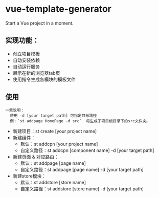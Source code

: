 # vue-template-generator
Start a Vue project in a moment.

## 实现功能：

- 创立项目模板
- 自动安装依赖
- 自动运行服务
- 展示在新的浏览器tab页
- 使用指令生成各模块的模板文件



## 使用
```
一些说明：
  使用 -d [your target path] 可指定目标路径
  例：`st addpage HomePage -d src`  将生成于项目根目录下的src文件夹。
```
- 新建项目：st create [your project name]
- 新建组件：
  - 默认：st addcpn [your project name]
  - 自定义路径：st addcpn [component name] -d [your target path]
- 新建页面 & 对应路由：
  - 默认：st addpage [page name]
  - 自定义路径：st addpage [page name] -d [your target path]
- 新建store模块：
  - 默认：st addstore [store name]
  - 自定义路径：st addstore [store name] -d [your target path]


